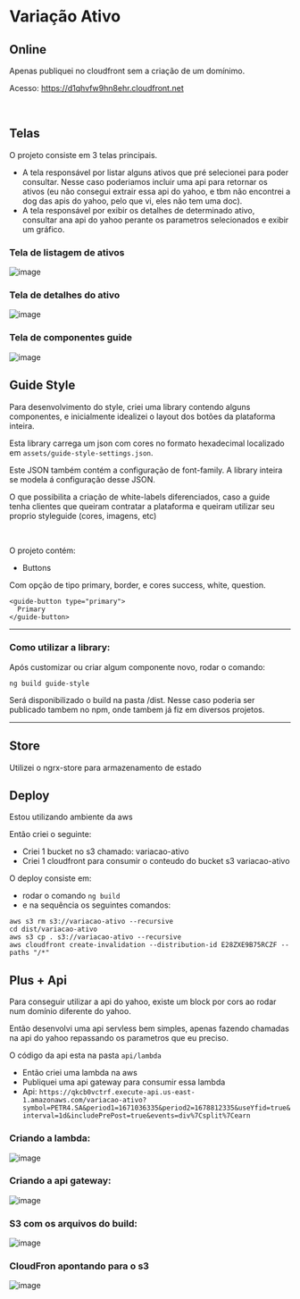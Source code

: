 # Variação Ativo

## Online

Apenas publiquei no cloudfront sem a criação de um domínimo.

Acesso: https://d1qhvfw9hn8ehr.cloudfront.net

<br/>

## Telas

O projeto consiste em 3 telas principais.

- A tela responsável por listar alguns ativos que pré selecionei para poder consultar. Nesse caso poderiamos incluir uma api para retornar os ativos (eu não consegui extrair essa api do yahoo, e tbm não encontrei a dog das apis do yahoo, pelo que vi, eles não tem uma doc).
- A tela responsável por exibir os detalhes de determinado ativo, consultar ana api do yahoo perante os parametros selecionados e exibir um gráfico.

### Tela de listagem de ativos
![image](https://user-images.githubusercontent.com/10110065/225113384-bb13e086-7fd1-4b74-921b-742bcea547d0.png)

### Tela de detalhes do ativo
![image](https://user-images.githubusercontent.com/10110065/225113311-08e2ee96-3b1d-4963-8a42-5eae7a8e6fdf.png)

### Tela de componentes guide
![image](https://user-images.githubusercontent.com/10110065/225113523-ea6d291f-c9d2-4cb2-8fdb-2b96743c67e4.png)


## Guide Style

Para desenvolvimento do style, criei uma library contendo alguns componentes, e inicialmente idealizei o layout dos botões da plataforma inteira.

Esta library carrega um json com cores no formato hexadecimal localizado em `assets/guide-style-settings.json`.

Este JSON também contém a configuração de font-family. A library inteira se modela á configuração desse JSON.

O que possibilita a criação de white-labels diferenciados, caso a guide tenha clientes que queiram contratar a plataforma e queiram utilizar seu proprio styleguide (cores, imagens, etc)

<br/>

O projeto contém:

- Buttons

Com opção de tipo primary, border, e cores success, white, question.

```
<guide-button type="primary">
  Primary
</guide-button>
```

---

### Como utilizar a library:

Após customizar ou criar algum componente novo, rodar o comando:

```
ng build guide-style
```

Será disponibilizado o build na pasta /dist.
Nesse caso poderia ser publicado tambem no npm, onde tambem já fiz em diversos projetos.

---

## Store

Utilizei o ngrx-store para armazenamento de estado

## Deploy

Estou utilizando ambiente da aws

Então criei o seguinte:

- Criei 1 bucket no s3 chamado: variacao-ativo
- Criei 1 cloudfront para consumir o conteudo do bucket s3 variacao-ativo

O deploy consiste em:

- rodar o comando `ng build`
- e na sequência os seguintes comandos:

```
aws s3 rm s3://variacao-ativo --recursive
cd dist/variacao-ativo
aws s3 cp . s3://variacao-ativo --recursive
aws cloudfront create-invalidation --distribution-id E28ZXE9B75RCZF --paths "/*"
```

## Plus + Api

Para conseguir utilizar a api do yahoo, existe um block por cors ao rodar num domínio diferente do yahoo.

Então desenvolvi uma api servless bem simples, apenas fazendo chamadas na api do yahoo repassando os parametros que eu preciso.

O código da api esta na pasta `api/lambda`

- Então criei uma lambda na aws
- Publiquei uma api gateway para consumir essa lambda
- Api: `https://qkcb0vctrf.execute-api.us-east-1.amazonaws.com/variacao-ativo?symbol=PETR4.SA&period1=1671036335&period2=1678812335&useYfid=true&interval=1d&includePrePost=true&events=div%7Csplit%7Cearn`


### Criando a lambda:
![image](https://user-images.githubusercontent.com/10110065/225114000-4146e6d5-5da4-4835-b3dc-1ed6c3f5aa6c.png)

### Criando a api gateway:
![image](https://user-images.githubusercontent.com/10110065/225113888-46685e41-3b00-4f46-bfdf-aec12e77adbe.png)

### S3 com os arquivos do build:
![image](https://user-images.githubusercontent.com/10110065/225114127-06f1703b-9ead-47ac-a616-a2298eb4ea17.png)

### CloudFron apontando para o s3
![image](https://user-images.githubusercontent.com/10110065/225114231-5eb81ec9-ffa2-4d2d-a57a-aa3536675400.png)


